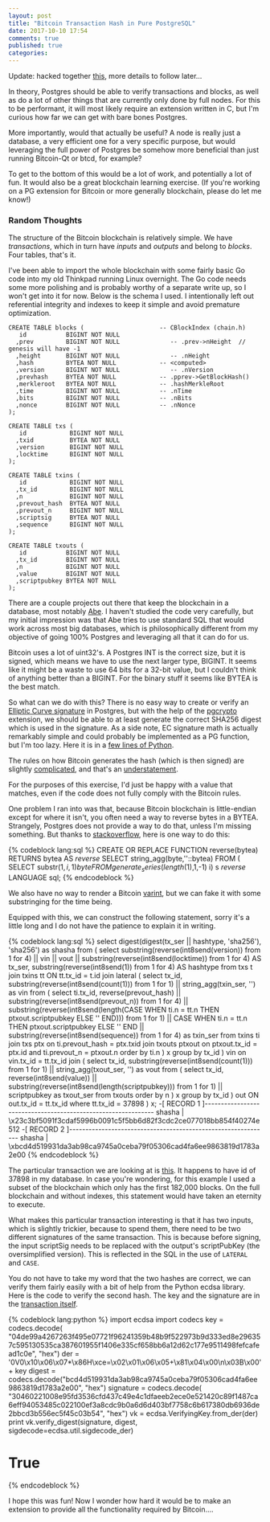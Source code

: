 ```yaml
---
layout: post
title: "Bitcoin Transaction Hash in Pure PostgreSQL"
date: 2017-10-10 17:54
comments: true
published: true
categories:
---
```


Update: hacked together
[this](https://github.com/blkchain/pg_blkchain), more details to
follow later...

In theory, Postgres should be able to verify transactions and blocks,
as well as do a lot of other things that are currently only done by
full nodes. For this to be performant, it will most likely require an
extension written in C, but I'm curious how far we can get with bare
bones Postgres.

More importantly, would that actually be useful? A node is really
just a database, a very efficient one for a very specific purpose, but
would leveraging the full power of Postgres be somehow more beneficial
than just running Bitcoin-Qt or btcd, for example?

To get to the bottom of this would be a lot of work, and potentially a
lot of fun. It would also be a great blockchain learning exercise. (If
you're working on a PG extension for Bitcoin or more generally
blockchain, please do let me know!)

### Random Thoughts ###

The structure of the Bitcoin blockchain is relatively simple.  We have
*transactions*, which in turn have *inputs* and *outputs* and belong
to *blocks*. Four tables, that's it.

I've been able to import the whole blockchain with some fairly basic
Go code into my old Thinkpad running Linux overnight. The Go code
needs some more polishing and is probably worthy of a separate write
up, so I won't get into it for now. Below is the schema I used. I
intentionally left out referential integrity and indexes to keep it
simple and avoid premature optimization.

```
CREATE TABLE blocks (                     -- CBlockIndex (chain.h)
   id           BIGINT NOT NULL
  ,prev         BIGINT NOT NULL              -- .prev->nHeight  // genesis will have -1
  ,height       BIGINT NOT NULL              -- .nHeight
  ,hash         BYTEA NOT NULL            -- <computed>
  ,version      BIGINT NOT NULL              -- .nVersion
  ,prevhash     BYTEA NOT NULL            -- .pprev->GetBlockHash()
  ,merkleroot   BYTEA NOT NULL            -- .hashMerkleRoot
  ,time         BIGINT NOT NULL           -- .nTime
  ,bits         BIGINT NOT NULL           -- .nBits
  ,nonce        BIGINT NOT NULL           -- .nNonce
);

CREATE TABLE txs (
   id            BIGINT NOT NULL
  ,txid          BYTEA NOT NULL
  ,version       BIGINT NOT NULL
  ,locktime      BIGINT NOT NULL
);

CREATE TABLE txins (
   id            BIGINT NOT NULL
  ,tx_id         BIGINT NOT NULL
  ,n             BIGINT NOT NULL
  ,prevout_hash  BYTEA NOT NULL
  ,prevout_n     BIGINT NOT NULL
  ,scriptsig     BYTEA NOT NULL
  ,sequence      BIGINT NOT NULL
);

CREATE TABLE txouts (
   id           BIGINT NOT NULL
  ,tx_id        BIGINT NOT NULL
  ,n            BIGINT NOT NULL
  ,value        BIGINT NOT NULL
  ,scriptpubkey BYTEA NOT NULL
);

```

There are a couple projects out there that keep the blockchain in a
database, most notably
[Abe](https://github.com/bitcoin-abe/bitcoin-abe). I haven't studied
the code very carefully, but my initial impression was that Abe tries
to use standard SQL that would work across most big databases, which
is philosophically different from my objective of going 100% Postgres
and leveraging all that it can do for us.

Bitcoin uses a lot of uint32's. A Postgres INT is the correct size,
but it is signed, which means we have to use the next larger type,
BIGINT. It seems like it might be a waste to use 64 bits for a 32-bit
value, but I couldn't think of anything better than a BIGINT. For the
binary stuff it seems like BYTEA is the best match.

So what can we do with this? There is no easy way to create or verify an
[Elliptic Curve signature](https://en.wikipedia.org/wiki/Elliptic_Curve_Digital_Signature_Algorithm)
in Postgres, but with the help of the [pgcrypto](https://www.postgresql.org/docs/current/static/pgcrypto.html)
extension, we should be able to at least generate the correct SHA256
digest which is used in the signature. As a side note, EC signature math is actually
remarkably simple and could probably be implemented
as a PG function, but I'm too lazy. Here it is in a
[few lines of Python](https://github.com/wobine/blackboard101/blob/master/EllipticCurvesPart5-TheMagic-SigningAndVerifying.py).

The rules on how Bitcoin generates the hash (which is then signed) are
slightly [complicated](https://en.bitcoin.it/w/images/en/7/70/Bitcoin_OpCheckSig_InDetail.png), and that's an
[understatement](https://lists.linuxfoundation.org/pipermail/bitcoin-dev/2014-November/006878.html).

For the purposes of this exercise, I'd just be happy with a value that
matches, even if the code does not fully comply with the Bitcoin rules.

One problem I ran into was that, because Bitcoin blockchain is
little-endian except for where it isn't, you often need a way to
reverse bytes in a BYTEA. Strangely, Postgres does not provide a way
to do that, unless I'm missing something. But thanks to
[stackoverflow](https://stackoverflow.com/questions/11142235/convert-bigint-to-bytea-but-swap-the-byte-order),
here is one way to do this:

{% codeblock lang:sql %}
CREATE OR REPLACE FUNCTION reverse(bytea) RETURNS bytea AS $reverse$
    SELECT string_agg(byte,''::bytea)
       FROM (
          SELECT substr($1,i,1) byte
             FROM generate_series(length($1),1,-1) i) s
$reverse$ LANGUAGE sql;
{% endcodeblock %}

We also have no way to render a Bitcoin
[varint](https://en.bitcoin.it/wiki/Protocol_documentation#Variable_length_integer), but we can fake it
with some substringing for the time being.

Equipped with this, we can construct the following statement, sorry
it's a little long and I do not have the patience to explain it in
writing.

{% codeblock lang:sql %}
select digest(digest(tx_ser || hashtype, 'sha256'), 'sha256') as shasha from (
 select substring(reverse(int8send(version)) from 1 for 4) ||
       vin ||
       vout ||
       substring(reverse(int8send(locktime)) from 1 for 4) AS tx_ser,
       substring(reverse(int8send(1)) from 1 for 4) AS hashtype
  from txs t
  join txins tt ON tt.tx_id = t.id
  join lateral (
    select tx_id, substring(reverse(int8send(count(1))) from 1 for 1) || string_agg(txin_ser, '') as vin
    from (
      select
         ti.tx_id,
         reverse(prevout_hash) ||
         substring(reverse(int8send(prevout_n)) from 1 for 4) ||
         substring(reverse(int8send(length(CASE WHEN ti.n = tt.n THEN ptxout.scriptpubkey ELSE '' END))) from 1 for 1) ||
         CASE WHEN ti.n = tt.n THEN ptxout.scriptpubkey ELSE '' END ||
         substring(reverse(int8send(sequence)) from 1 for 4) as txin_ser
      from txins ti
      join txs ptx on ti.prevout_hash = ptx.txid
      join txouts ptxout on ptxout.tx_id = ptx.id and ti.prevout_n = ptxout.n
      order by ti.n
     ) x
   group by tx_id
   ) vin on vin.tx_id = tt.tx_id
   join (
      select tx_id, substring(reverse(int8send(count(1))) from 1 for 1) || string_agg(txout_ser, '') as vout
      from (
        select
          tx_id,
          reverse(int8send(value)) ||
          substring(reverse(int8send(length(scriptpubkey))) from 1 for 1) ||
          scriptpubkey as txout_ser
        from txouts
        order by n
        ) x
      group by tx_id
    ) out ON out.tx_id = tt.tx_id
 where tt.tx_id = 37898
) x;
-[ RECORD 1 ]--------------------------------------------------------------
shasha | \x23c3bf5091f3cdaf5996b0091c5f5bb6d82f3cdc2ce077018bb854f40274e512
-[ RECORD 2 ]--------------------------------------------------------------
shasha | \xbcd4d519931da3ab98ca9745a0ceba79f05306cad4fa6ee9863819d1783a2e00
{% endcodeblock %}

The particular transaction we are looking at is
[this](https://blockchain.info/tx/2847ae66175042438532c2eccc5b39935fd1216453e62e2c3cb9c8e5020cc771).
It happens to have id of 37898 in my database. In case you're
wondering, for this example I used a subset of the blockchain which
only has the first 182,000 blocks. On the full blockchain and without
indexes, this statement would have taken an eternity to execute.

What makes this particular transaction interesting is that it has two
inputs, which is slightly trickier, because to spend them, there need to
be two different signatures of the same transaction. This is because
before signing, the input scriptSig needs to be replaced with the
output's scriptPubKey (the oversimplified version). This is reflected in the SQL
in the use of `LATERAL` and `CASE`.

You do not have to take my word that the two hashes are correct, we
can verify them fairly easily with a bit of help from the Python ecdsa
library. Here is the code to verify the second hash. The key and the
signature are in the
[transaction itself](https://blockchain.info/tx/2847ae66175042438532c2eccc5b39935fd1216453e62e2c3cb9c8e5020cc771).

{% codeblock lang:python %}
import ecdsa
import codecs
key = codecs.decode(
    "04de99a4267263f495e07721f96241359b48b9f522973b9d333ed8e296357c595130535ca387601955f1406e335cf658bb6a12d62c177e9511498fefcafead1c0e",
    "hex")
der = '0V0\x10\x06\x07*\x86H\xce=\x02\x01\x06\x05+\x81\x04\x00\n\x03B\x00' + key
digest = codecs.decode("bcd4d519931da3ab98ca9745a0ceba79f05306cad4fa6ee9863819d1783a2e00", "hex")
signature = codecs.decode(
    "30460221008e95fd3536cfd437c49e4c1dfaeeb2ece0e521420c89f1487ca6eff94053485c022100ef3a8cdc9b0a6d6d403bf7758c6b617380db6936de2bbcd3b556ec5f45c03b54",
    "hex")
vk = ecdsa.VerifyingKey.from_der(der)
print vk.verify_digest(signature, digest, sigdecode=ecdsa.util.sigdecode_der)
# True
{% endcodeblock %}

I hope this was fun! Now I wonder how hard it would be to make an
extension to provide all the functionality required by Bitcoin....
